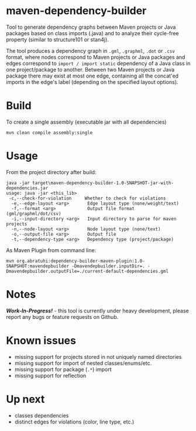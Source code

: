 # maven-dependency-builder
Tool to generate dependency graphs between Maven projects or Java packages based on class imports (.java) and to analyze their cycle-free property (similar to structure101 or stan4j).

The tool produces a dependency graph in `.gml`, `.graphml`, `.dot` or `.csv` format, where nodes correspond to Maven projects or Java packages and edges correspond to `import / import static` dependency of a Java class in one project/package to another.
Between two Maven projects or Java package there may exist at most one edge, containing all the concat'ed imports in the edge's label (depending on the specified layout options).

# Build
To create a single assembly (executable jar with all dependencies)
```
mvn clean compile assembly:single
```

# Usage
From the project directory after build:
```
java -jar target\maven-dependency-builder-1.0-SNAPSHOT-jar-with-dependencies.jar
usage: java -jar <this_lib>
 -c,--check-for-violation     Whether to check for violations
  -e,--edge-layout <arg>       Edge layout type (none/weight/text)
  -f,--format <arg>            Output file format (gml/graphml/dot/csv)
  -i,--input-directory <arg>   Input directory to parse for maven projects
  -n,--node-layout <arg>       Node layout type (none/text)
  -o,--output-file <arg>       Output file
  -t,--dependency-type <arg>   Dependency type (project/package)
```

As Maven Plugin from command line:
```
mvn org.abratuhi:dependency-builder-maven-plugin:1.0-SNAPSHOT:mavendepbuilder -Dmavendepbuilder.inputDir=. -Dmavendepbuilder.outputFile=./current-default-dependencies.gml
```
# Notes
**_Work-In-Progress!_** - this tool is currently under heavy development, please report any bugs or feature requests on Github.

# Known issues
* missing support for projects stored in not uniquely named directories
* missing support for import of nested classes/enums/etc.
* missing support for package (`.*`) import
* missing support for reflection

# Up next
* classes dependencies
* distinct edges for violations (color, line type, etc.)

